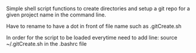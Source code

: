 Simple shell script functions to create directories and setup a git repo for a given project name in the command line.

Have to rename to have a dot in front of file name such as .gitCreate.sh

In order for the script to be loaded everytime need to add line:
source ~/.gitCreate.sh in the .bashrc file
